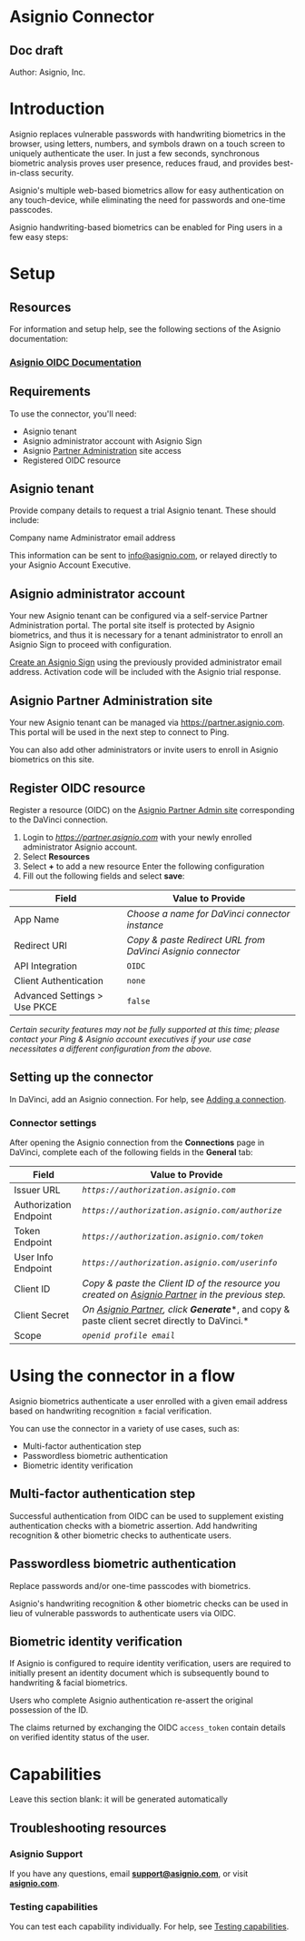 # Asignio Connector

## Doc draft

Author: Asignio, Inc.


# Introduction


Asignio replaces vulnerable passwords with handwriting biometrics in the browser, using letters, numbers, and symbols drawn on a touch screen to uniquely authenticate the user. In just a few seconds, synchronous biometric analysis proves user presence, reduces fraud, and provides best-in-class security. 

Asignio's multiple web-based biometrics allow for easy authentication on any touch-device, while eliminating the need for passwords and one-time passcodes.

Asignio handwriting-based biometrics can be enabled for Ping users in a few easy steps:

# Setup


## Resources

For information and setup help, see the following sections of the Asignio documentation:


### [Asignio OIDC Documentation](https://partner.asignio.com/Documentation/OIDCDocumentation)


## Requirements

To use the connector, you'll need:

* Asignio tenant
* Asignio administrator account with Asignio Sign
* Asignio [Partner Administration](https://partner.asignio.com) site access
* Registered OIDC resource

## Asignio tenant

Provide company details to request a trial Asignio tenant. These should include: 


Company name 
Administrator email address 

This information can be sent to info@asignio.com, or relayed directly to your Asignio Account Executive. 

## Asignio administrator account

Your new Asignio tenant can be configured via a self-service Partner Administration portal. The portal site itself is protected by Asignio biometrics, and thus it is necessary for a tenant administrator to enroll an Asignio Sign to proceed with configuration. 
 
[Create an Asignio Sign](https://my.asignio.com/AccountCreation/Invite) using the previously provided administrator email address. Activation code will be included with the Asignio trial response. 

## Asignio Partner Administration site

Your new Asignio tenant can be managed via https://partner.asignio.com. This portal will be used in the next step to connect to Ping. 


You can also add other administrators or invite users to enroll in Asignio biometrics on this site.  

## Register OIDC resource

Register a resource (OIDC) on the [Asignio Partner Admin site](https://partner.asignio.com) corresponding to the DaVinci connection.

1. Login to *https://partner.asignio.com* with your newly enrolled administrator Asignio account.
2. Select **Resources**
3. Select **+** to add a new resource 
Enter the following configuration 
4. Fill out the following fields and select **save**:

| Field                 | Value to Provide                     |
| --------------------- | ------------------------------------ |
| App Name              | *Choose a name for DaVinci connector instance* |
| Redirect URI          | *Copy & paste Redirect URL from DaVinci Asignio connector* |
| API Integration       | `OIDC`                               |
| Client Authentication | `none`                 |
| Advanced Settings > Use PKCE | `false`                 |

*Certain security features may not be fully supported at this time; please contact your Ping & Asignio account executives if your use case necessitates a different configuration from the above.*

## Setting up the connector

In DaVinci, add an Asignio connection. For help, see [Adding a connection](https://docs.google.com/document/d/1Sc9tD5tn9dl79qOWup0k3eKk5hrNVI8lZPAdm8loeiA/edit#).

### Connector settings

After opening the Asignio connection from the **Connections** page in DaVinci, complete each of the following fields in the **General** tab:


| Field                 | Value to Provide                     |
| --------------------- | ------------------------------------ |
| Issuer URL              | *`https://authorization.asignio.com`* |
| Authorization Endpoint  | *`https://authorization.asignio.com/authorize`* |
| Token Endpoint  | *`https://authorization.asignio.com/token`* |
| User Info Endpoint  | *`https://authorization.asignio.com/userinfo`* |
| Client ID | *Copy & paste the Client ID of the resource you created on [Asignio Partner](https://partner.asignio.com) in the previous step.*                 |
| Client Secret | *On [Asignio Partner](https://partner.asignio.com), click* ***Generate****, and copy & paste client secret directly to DaVinci.*                 |
| Scope | *`openid profile email`*                 |


# Using the connector in a flow

Asignio biometrics authenticate a user enrolled with a given email address based on handwriting recognition ± facial verification.

You can use the connector in a variety of use cases, such as:

* Multi-factor authentication step
* Passwordless biometric authentication
* Biometric identity verification


## Multi-factor authentication step

Successful authentication from OIDC can be used to supplement existing authentication checks with a biometric assertion. Add handwriting recognition & other biometric checks to authenticate users. 


## Passwordless biometric authentication

Replace passwords and/or one-time passcodes with biometrics.

Asignio's handwriting recognition & other biometric checks can be used in lieu of vulnerable passwords to authenticate users via OIDC.


## Biometric identity verification

If Asignio is configured to require identity verification, users are required to initially present an identity document which is subsequently bound to handwriting & facial biometrics. 

Users who complete Asignio authentication re-assert the original possession of the ID. 

The claims returned by exchanging the OIDC `access_token` contain details on verified identity status of the user.


# Capabilities

Leave this section blank: it will be generated automatically


## Troubleshooting resources

### Asignio Support

If you have any questions, email **support@asignio.com**, or visit **[asignio.com](https://www.web.asignio.com/contact)**.


### Testing capabilities

You can test each capability individually. For help, see [Testing capabilities](https://docs.google.com/document/d/1Sc9tD5tn9dl79qOWup0k3eKk5hrNVI8lZPAdm8loeiA/edit#).
